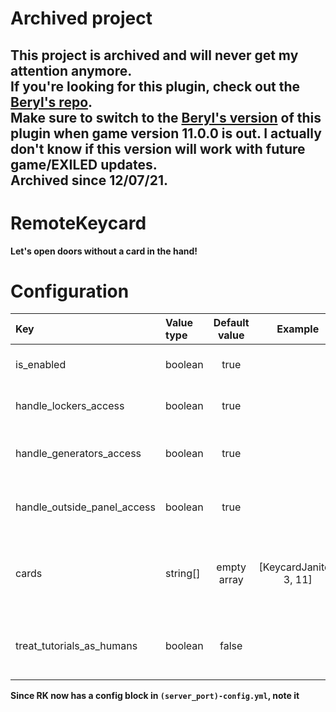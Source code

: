 # Archived project
This project is archived and will never get my attention anymore.<br>
If you're looking for this plugin, check out the [**Beryl's repo**](https://github.com/SebasCapo/RemoteKeycard).<br>
Make sure to switch to the [**Beryl's version**](https://github.com/SebasCapo/RemoteKeycard) of this plugin when game version 11.0.0 is out.
I actually don't know if this version will work with future game/EXILED updates.<br>
Archived since 12/07/21.
---
# RemoteKeycard
**Let's open doors without a card in the hand!**

# Configuration
Key | Value type | Default value | Example |  Description
:-- | :-- | :--: | :--: | :--
is_enabled | boolean | true || Enabling/disabling the plugin's functionality
handle_lockers_access | boolean | true || Enabling/disabling handling of access to lockers
handle_generators_access | boolean | true || Enabling/disabling handling of access to generators
handle_outside_panel_access | boolean | true || Enabling/disabling handling of access to the outsite nuke panel
cards | string[] | empty array | [KeycardJanitor, 3, 11] | Specific cards that are allowed to be handled by the plugin; empty means all cards are allowed
treat_tutorials_as_humans | boolean | false || Treats tutorials as humans and allows them to open use enabled features

**Since RK now has a config block in `(server_port)-config.yml`, note it**
